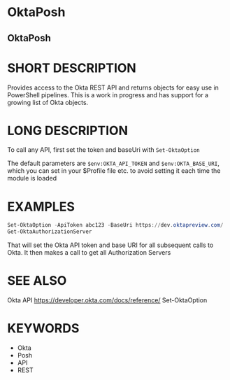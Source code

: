 # OktaPosh

## OktaPosh

# SHORT DESCRIPTION

Provides access to the Okta REST API and returns objects for easy use in PowerShell pipelines.
This is a work in progress and has support for a growing list of Okta objects.

# LONG DESCRIPTION

To call any API, first set the token and baseUri with `Set-OktaOption`

The default parameters are `$env:OKTA_API_TOKEN` and `$env:OKTA_BASE_URI`, which you can set in your
$Profile file etc. to avoid setting it each time the module is loaded

# EXAMPLES

```PowerShell
Set-OktaOption -ApiToken abc123 -BaseUri https://dev.oktapreview.com/
Get-OktaAuthorizationServer
```

That will set the Okta API token and base URI for all subsequent calls to Okta. It then makes a call to get all Authorization Servers

# SEE ALSO
Okta API https://developer.okta.com/docs/reference/
Set-OktaOption

# KEYWORDS
- Okta
- Posh
- API
- REST
